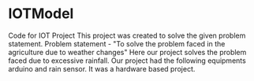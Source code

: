 # IOTModel
Code for IOT Project
This project was created to solve the given problem statement.
Problem statement - "To solve the problem faced in the agriculture due to weather changes"
Here our project solves the problem faced due to excessive rainfall. 
Our project had the following equipments arduino and rain sensor.
It was a hardware based project.
